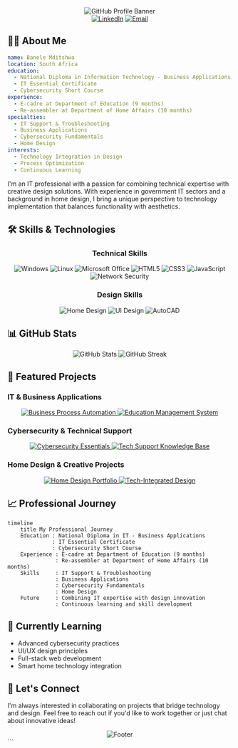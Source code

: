 

<div align="center">
  <img src="https://capsule-render.vercel.app/api?type=waving&color=gradient&customColorList=12&height=200&section=header&text=IT%20Professional%20%26%20Home%20Designer&fontSize=40&fontAlignY=35&desc=Bridging%20Technology%20and%20Creative%20Design&descAlignY=60&animation=fadeIn" alt="GitHub Profile Banner"/>
</div>

<div align="center">
  <a href="https://www.linkedin.com/in/banele-mditshwa"><img src="https://img.shields.io/badge/LinkedIn-0077B5?style=for-the-badge&logo=linkedin&logoColor=white" alt="LinkedIn"/></a>
  <a href="mailto:banelemzize@gmail.com"><img src="https://img.shields.io/badge/Email-D14836?style=for-the-badge&logo=gmail&logoColor=white" alt="Email"/></a>
  <!-- Add more social links as needed -->
</div>

## 👨‍💻 About Me

```yaml
name: Banele Mditshwa
location: South Africa
education: 
  - National Diploma in Information Technology - Business Applications
  - IT Essential Certificate
  - Cybersecurity Short Course
experience:
  - E-cadre at Department of Education (9 months)
  - Re-assembler at Department of Home Affairs (10 months)
specialties:
  - IT Support & Troubleshooting
  - Business Applications
  - Cybersecurity Fundamentals
  - Home Design
interests: 
  - Technology Integration in Design
  - Process Optimization
  - Continuous Learning
```

I'm an IT professional with a passion for combining technical expertise with creative design solutions. With experience in government IT sectors and a background in home design, I bring a unique perspective to technology implementation that balances functionality with aesthetics.

## 🛠️ Skills & Technologies

<div align="center">
  <h3>Technical Skills</h3>
  <img src="https://img.shields.io/badge/Windows-0078D6?style=for-the-badge&logo=windows&logoColor=white" alt="Windows"/>
  <img src="https://img.shields.io/badge/Linux-FCC624?style=for-the-badge&logo=linux&logoColor=black" alt="Linux"/>
  <img src="https://img.shields.io/badge/Microsoft_Office-D83B01?style=for-the-badge&logo=microsoft-office&logoColor=white" alt="Microsoft Office"/>
  <img src="https://img.shields.io/badge/HTML5-E34F26?style=for-the-badge&logo=html5&logoColor=white" alt="HTML5"/>
  <img src="https://img.shields.io/badge/CSS3-1572B6?style=for-the-badge&logo=css3&logoColor=white" alt="CSS3"/>
  <img src="https://img.shields.io/badge/JavaScript-F7DF1E?style=for-the-badge&logo=javascript&logoColor=black" alt="JavaScript"/>
  <img src="https://img.shields.io/badge/Network-Security-blue?style=for-the-badge" alt="Network Security"/>
  
  <h3>Design Skills</h3>
  <img src="https://img.shields.io/badge/Home_Design-4285F4?style=for-the-badge" alt="Home Design"/>
  <img src="https://img.shields.io/badge/UI_Design-FF7139?style=for-the-badge" alt="UI Design"/>
  <img src="https://img.shields.io/badge/AutoCAD-0696D7?style=for-the-badge&logo=autodesk&logoColor=white" alt="AutoCAD"/>
  <!-- Add more relevant skills -->
</div>

## 📊 GitHub Stats

<div align="center">
  <img src="https://github-readme-stats.vercel.app/api?"Ba9900" alt="GitHub Stats" />
  <img src="https://github-readme-streak-stats.herokuapp.com/?user="Ba9900&theme=tokyonight" alt="GitHub Streak" />
</div>

## 🚀 Featured Projects

### IT & Business Applications

<div align="center">
  <a href="https://github.com/banele-mditshwa/business-process-automation">
    <img src="https://github-readme-stats.vercel.app/api/pin/?username=banele-mditshwa&repo=business-process-automation&theme=tokyonight" alt="Business Process Automation" />
  </a>
  <a href="https://github.com/banele-mditshwa/education-management-system">
    <img src="https://github-readme-stats.vercel.app/api/pin/?username=banele-mditshwa&repo=education-management-system&theme=tokyonight" alt="Education Management System" />
  </a>
</div>

### Cybersecurity & Technical Support

<div align="center">
  <a href="https://github.com/banele-mditshwa/cybersecurity-essentials">
    <img src="https://github-readme-stats.vercel.app/api/pin/?username=banele-mditshwa&repo=cybersecurity-essentials&theme=tokyonight" alt="Cybersecurity Essentials" />
  </a>
  <a href="https://github.com/banele-mditshwa/tech-support-knowledge-base">
    <img src="https://github-readme-stats.vercel.app/api/pin/?username=banele-mditshwa&repo=tech-support-knowledge-base&theme=tokyonight" alt="Tech Support Knowledge Base" />
  </a>
</div>

### Home Design & Creative Projects

<div align="center">
  <a href="https://github.com/banele-mditshwa/home-design-portfolio">
    <img src="https://github-readme-stats.vercel.app/api/pin/?username=banele-mditshwa&repo=home-design-portfolio&theme=tokyonight" alt="Home Design Portfolio" />
  </a>
  <a href="https://github.com/banele-mditshwa/tech-integrated-design">
    <img src="https://github-readme-stats.vercel.app/api/pin/?username=banele-mditshwa&repo=tech-integrated-design&theme=tokyonight" alt="Tech-Integrated Design" />
  </a>
</div>

## 📈 Professional Journey

```mermaid
timeline
    title My Professional Journey
    Education : National Diploma in IT - Business Applications
              : IT Essential Certificate
              : Cybersecurity Short Course
    Experience : E-cadre at Department of Education (9 months)
               : Re-assembler at Department of Home Affairs (10 months)
    Skills     : IT Support & Troubleshooting
               : Business Applications
               : Cybersecurity Fundamentals
               : Home Design
    Future     : Combining IT expertise with design innovation
               : Continuous learning and skill development
```

## 🌱 Currently Learning

- Advanced cybersecurity practices
- UI/UX design principles
- Full-stack web development
- Smart home technology integration

## 💬 Let's Connect

I'm always interested in collaborating on projects that bridge technology and design. Feel free to reach out if you'd like to work together or just chat about innovative ideas!

<div align="center">
  <img src="https://capsule-render.vercel.app/api?type=waving&color=gradient&customColorList=12&height=100&section=footer&animation=fadeIn" alt="Footer"/>
</div>
```
